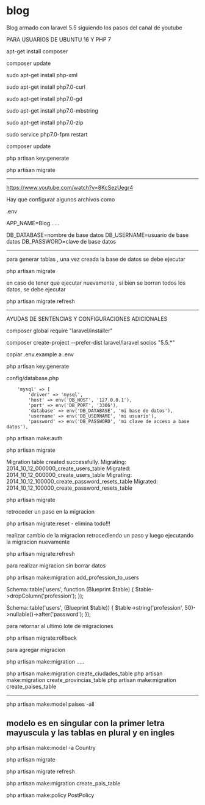 # blog
Blog armado con laravel 5.5 siguiendo los pasos del canal de youtube

PARA USUARIOS DE UBUNTU 16 Y PHP 7

apt-get install composer

composer update

sudo apt-get install php-xml

sudo apt-get install php7.0-curl

sudo apt-get install php7.0-gd

sudo apt-get install php7.0-mbstring

sudo apt-get install php7.0-zip

sudo service php7.0-fpm restart

composer update

php artisan key:generate

php artisan migrate

-------------------------------------------------------


https://www.youtube.com/watch?v=8KcSezUegr4

Hay que configurar algunos archivos como

.env

APP_NAME=Blog
.....

DB_DATABASE=nombre de base datos
DB_USERNAME=usuario de base datos
DB_PASSWORD=clave de base datos

-------------------

para generar tablas , una vez creada la base de datos se debe ejecutar

php artisan migrate

en caso de tener que ejecutar nuevamente , si bien se borran todos los datos, se debe ejecutar

php artisan migrate refresh

-----------------------------------

AYUDAS DE SENTENCIAS Y CONFIGURACIONES ADICIONALES

composer global require "laravel/installer"

composer create-project --prefer-dist laravel/laravel socios "5.5.*"

copiar .env.example a .env

php artisan key:generate

config/database.php

        'mysql' => [
            'driver' => 'mysql',
            'host' => env('DB_HOST', '127.0.0.1'),
            'port' => env('DB_PORT', '3306'),
            'database' => env('DB_DATABASE', 'mi base de datos'),
            'username' => env('DB_USERNAME', 'mi usuario'),
            'password' => env('DB_PASSWORD', 'mi clave de acceso a base datos'),



php artisan make:auth

php artisan migrate

Migration table created successfully.
Migrating: 2014_10_12_000000_create_users_table
Migrated:  2014_10_12_000000_create_users_table
Migrating: 2014_10_12_100000_create_password_resets_table
Migrated:  2014_10_12_100000_create_password_resets_table

php artisan migrate


retroceder un paso en la migracion

php artisan migrate:reset   - elimina todo!!!

realizar cambio de la migracion retrocediendo un paso y luego ejecutando la migracion nuevamente

php artisan migrate:refresh

para realizar migracion sin borrar datos

php artisan make:migration add_profession_to_users

Schema::table('users', function (Blueprint $table) {
    $table->dropColumn('profession');
});

Schema::table('users', (Blueprint $table)) {
    $table->string('profession', 50)->nullable()->after('password');
});


para retornar al ultimo lote de migraciones

php artisan migrate:rollback

para agregar migracion

php artisan make:migration .....

php artisan make:migration create_ciudades_table
php artisan make:migration create_provincias_table
php artisan make:migration create_paises_table

----------------------

php artisan make:model paises -all

modelo es en singular con la primer letra mayuscula y las tablas en plural y en ingles
------------------------------

php artisan make:model -a Country 

php artisan migrate

php artisan migrate refresh

php artisan make:migration create_pais_table

php artisan make:policy PostPolicy
